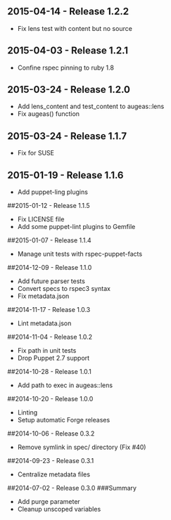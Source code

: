 ## 2015-04-14 - Release 1.2.2

- Fix lens test with content but no source

## 2015-04-03 - Release 1.2.1

- Confine rspec pinning to ruby 1.8

## 2015-03-24 - Release 1.2.0

- Add lens_content and test_content to augeas::lens
- Fix augeas() function

## 2015-03-24 - Release 1.1.7

- Fix for SUSE

## 2015-01-19 - Release 1.1.6

- Add puppet-ling plugins

##2015-01-12 - Release 1.1.5

- Fix LICENSE file
- Add some puppet-lint plugins to Gemfile

##2015-01-07 - Release 1.1.4

- Manage unit tests with rspec-puppet-facts

##2014-12-09 - Release 1.1.0

- Add future parser tests
- Convert specs to rspec3 syntax
- Fix metadata.json

##2014-11-17 - Release 1.0.3

- Lint metadata.json

##2014-11-04 - Release 1.0.2

- Fix path in unit tests
- Drop Puppet 2.7 support

##2014-10-28 - Release 1.0.1
- Add path to exec in augeas::lens

##2014-10-20 - Release 1.0.0
- Linting
- Setup automatic Forge releases

##2014-10-06 - Release 0.3.2
- Remove symlink in spec/ directory (Fix #40)

##2014-09-23 - Release 0.3.1
- Centralize metadata files

##2014-07-02 - Release 0.3.0
###Summary
- Add purge parameter
- Cleanup unscoped variables
